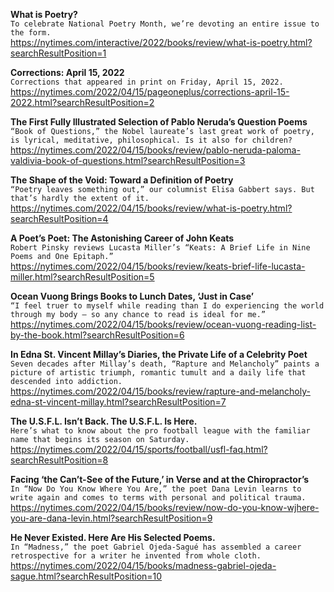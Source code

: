 **What is Poetry?**\
`To celebrate National Poetry Month, we’re devoting an entire issue to the form.`\
https://nytimes.com/interactive/2022/books/review/what-is-poetry.html?searchResultPosition=1

**Corrections: April 15, 2022**\
`Corrections that appeared in print on Friday, April 15, 2022.`\
https://nytimes.com/2022/04/15/pageoneplus/corrections-april-15-2022.html?searchResultPosition=2

**The First Fully Illustrated Selection of Pablo Neruda’s Question Poems**\
`“Book of Questions,” the Nobel laureate’s last great work of poetry, is lyrical, meditative, philosophical. Is it also for children?`\
https://nytimes.com/2022/04/15/books/review/pablo-neruda-paloma-valdivia-book-of-questions.html?searchResultPosition=3

**The Shape of the Void: Toward a Definition of Poetry**\
`“Poetry leaves something out,” our columnist Elisa Gabbert says. But that’s hardly the extent of it.`\
https://nytimes.com/2022/04/15/books/review/what-is-poetry.html?searchResultPosition=4

**A Poet’s Poet: The Astonishing Career of John Keats**\
`Robert Pinsky reviews Lucasta Miller’s “Keats: A Brief Life in Nine Poems and One Epitaph.”`\
https://nytimes.com/2022/04/15/books/review/keats-brief-life-lucasta-miller.html?searchResultPosition=5

**Ocean Vuong Brings Books to Lunch Dates, ‘Just in Case’**\
`“I feel truer to myself while reading than I do experiencing the world through my body — so any chance to read is ideal for me.”`\
https://nytimes.com/2022/04/15/books/review/ocean-vuong-reading-list-by-the-book.html?searchResultPosition=6

**In Edna St. Vincent Millay’s Diaries, the Private Life of a Celebrity Poet**\
`Seven decades after Millay’s death, “Rapture and Melancholy” paints a picture of artistic triumph, romantic tumult and a daily life that descended into addiction.`\
https://nytimes.com/2022/04/15/books/review/rapture-and-melancholy-edna-st-vincent-millay.html?searchResultPosition=7

**The U.S.F.L. Isn’t Back. The U.S.F.L. Is Here.**\
`Here’s what to know about the pro football league with the familiar name that begins its season on Saturday.`\
https://nytimes.com/2022/04/15/sports/football/usfl-faq.html?searchResultPosition=8

**Facing ‘the Can’t-See of the Future,’ in Verse and at the Chiropractor’s**\
`In “Now Do You Know Where You Are,” the poet Dana Levin learns to write again and comes to terms with personal and political trauma.`\
https://nytimes.com/2022/04/15/books/review/now-do-you-know-wjhere-you-are-dana-levin.html?searchResultPosition=9

**He Never Existed. Here Are His Selected Poems.**\
`In “Madness,” the poet Gabriel Ojeda-Sagué has assembled a career retrospective for a writer he invented from whole cloth.`\
https://nytimes.com/2022/04/15/books/madness-gabriel-ojeda-sague.html?searchResultPosition=10

